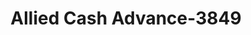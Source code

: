 ---
f_zip-code: 95926
f_state-code: CA
title: Allied Cash Advance-3849
f_phone: 530-343-8041
f_city-only: Chico
f_address: 1380 East Ave Ste 100 Chico
f_location-unique-id: '3849'
slug: allied-cash-advance-3849
updated-on: '2024-05-30T13:46:58.046Z'
created-on: '2024-05-30T13:36:59.803Z'
published-on: '2024-05-30T13:54:32.469Z'
f_city-state: cms/city/chico-ca.md
f_company: cms/company/allied-cash-advance.md
f_state: cms/state/california.md
layout: '[payday-loan].html'
tags: payday-loan
---